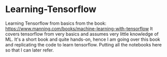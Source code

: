 # Learning-Tensorflow
Learning Tensorflow from basics from the book: https://www.manning.com/books/machine-learning-with-tensorflow
It covers tensorflow from very basics and assumes very little knowledge of ML.
It's a short book and quite hands-on, hence I am going over this book and replicating the code to learn tensorflow.
Putting all the notebooks here so that I can later refer.
